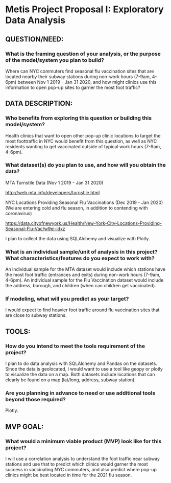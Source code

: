 # Metis Project Proposal I: Exploratory Data Analysis



## QUESTION/NEED:

### What is the framing question of your analysis, or the purpose of the model/system you plan to build?


Where can NYC commuters find seasonal flu vaccination sites that are located nearby their subway stations during non-work hours  (7-9am, 4-6pm) between Nov 1 2019 - Jan 31 2020, and how might clinics use this information to open pop-up sites to garner the most foot traffic?



## DATA DESCRIPTION:

### Who benefits from exploring this question or building this model/system?


Health clinics that want to open other pop-up clinic locations to target the most foottraffic in NYC would benefit from this question, as well as NYC residents wanting to get vaccinated outside of typical work hours (7-9am, 4-6pm).


### What dataset(s) do you plan to use, and how will you obtain the data?

MTA Turnstile Data  (Nov 1 2019 - Jan 31 2020)

http://web.mta.info/developers/turnstile.html 



NYC Locations Providing Seasonal Flu Vaccinations (Dec 2019 - Jan 2020)
(We are entering cold and flu season, in addition to contending with coronavirus)

https://data.cityofnewyork.us/Health/New-York-City-Locations-Providing-Seasonal-Flu-Vac/w9ei-idxz

    
I plan to collect the data using SQLAlchemy and visualize with Plotly.


### What is an individual sample/unit of analysis in this project? What characteristics/features do you expect to work with?


An individual sample for the MTA dataset would include which stations have the most foot traffic (entrances and exits) during non-work hours (7-9am, 4-6pm). 
An individual sample for the Flu Vaccination dataset would include the address, borough, and children (when can children get vaccinated). 


### If modeling, what will you predict as your target?


I would expect to find heavier foot traffic around flu vaccination sites that are close to subway stations. 



## TOOLS:


### How do you intend to meet the tools requirement of the project?

I plan to do data analysis with SQLAlchemy and Pandas on the datasets. Since the data is geolocated, I would want to use a tool like geopy or plotly to visualize the data on a map. Both datasets include locations that can clearly be found on a map (lat/long, address, subway station).



### Are you planning in advance to need or use additional tools beyond those required?


Plotly. 



## MVP GOAL:

### What would a minimum viable product (MVP) look like for this project?


I will use a correlation analysis to understand the foot traffic near subway stations and use that to predict which clinics would garner the most success in vaccinating NYC commuters, and also predict where pop-up clinics might be best located in time for the 2021 flu season. 
